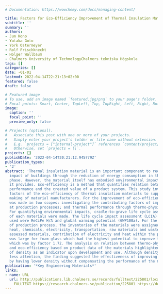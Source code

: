 ```yaml
---
# Documentation: https://wowchemy.com/docs/managing-content/

title: Factors for Eco-Efficiency Improvement of Thermal Insulation Materials
subtitle: ''
summary: ''
authors:
- Jun Kono
- Yutaka Goto
- York Ostermeyer
- Rolf Frischknecht
- Holger Wallbaum
- Chalmers University of TechnologyChalmers tekniska Högskola
tags: []
categories: []
date: -01-01
lastmod: 2022-04-14T22:21:13+02:00
featured: false
draft: false

# Featured image
# To use, add an image named `featured.jpg/png` to your page's folder.
# Focal points: Smart, Center, TopLeft, Top, TopRight, Left, Right, BottomLeft, Bottom, BottomRight.
image:
  caption: ''
  focal_point: ''
  preview_only: false

# Projects (optional).
#   Associate this post with one or more of your projects.
#   Simply enter your project's folder or file name without extension.
#   E.g. `projects = ["internal-project"]` references `content/project/deep-learning/index.md`.
#   Otherwise, set `projects = []`.
projects: []
publishDate: '2022-04-14T20:21:12.945779Z'
publication_types:
- '2'
abstract: 'Thermal insulation material is an important component to reduce the environmental
  impact of buildings through the reduction of energy consumption in the operation
  phase. However, the material itself has embodied environmental impacts for the value
  it provides. Eco-efficiency is a method that quantifies relation between the environmental
  performance and the created value of a product system. This study investigated contributing
  factors of the eco-efficiency of thermal insulation materials to support decision
  making of material manufacturers. For the improvement of eco-efficiency, the assessment
  was made in two scopes: investigating the contributing factors of impact caused
  at production processes; and thermal performance through thermo-physical properties.
  For quantifying environmental impacts, cradle-to-grave life cycle assessment (LCA)
  of each materials were made. The life cycle impact assessment (LCIA) indicators
  used were ReCiPe H/A and global warming potential (GWP100a). For the assessment
  of production process, the inventories of the materials were assigned to six categories:
  heat, chemicals, electricity, transportation, raw materials and wastes. Among the
  assessed materials, contribution of electricity and heat within the production process
  was large for foam glass which had the highest potential to improve the eco-efficiency
  which was by factor 1.72. The analysis on relation between thermo-physical properties
  and eco-efficiency based on product data of the materials highlighted the importance
  of density as an indicator upon development and use. Although density often gains
  less attention, the finding suggested the effectiveness of improving the efficiency
  by having lower density without compensating the performance of the materials.  '
publication: '*Key Engineering Materials*'
links:
- name: URL
  url: http://publications.lib.chalmers.se/records/fulltext/225801/local_225801.pdf
    FULLTEXT https://research.chalmers.se/publication/225801 https://doi.org/10.4028/www.scientific.net/KEM.678.1
---
```

